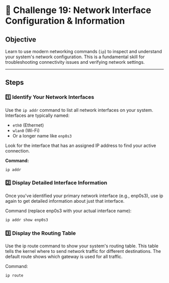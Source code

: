 # 🎯 Challenge 19: Network Interface Configuration & Information

## Objective
Learn to use modern networking commands (`ip`) to inspect and understand your system's network configuration. This is a fundamental skill for troubleshooting connectivity issues and verifying network settings.

---

## Steps

### 1️⃣ Identify Your Network Interfaces
Use the `ip addr` command to list all network interfaces on your system. Interfaces are typically named:
- `eth0` (Ethernet)
- `wlan0` (Wi-Fi)
- Or a longer name like `enp0s3`

Look for the interface that has an assigned IP address to find your active connection.

**Command:**
```bash
ip addr
```

### 2️⃣ Display Detailed Interface Information
Once you've identified your primary network interface (e.g., enp0s3), use ip again to get detailed information about just that interface.

Command (replace enp0s3 with your actual interface name):

```bash
ip addr show enp0s3
```

### 3️⃣ Display the Routing Table
Use the ip route command to show your system's routing table.
This table tells the kernel where to send network traffic for different destinations.
The default route shows which gateway is used for all traffic.

Command:

```bash
ip route
```
